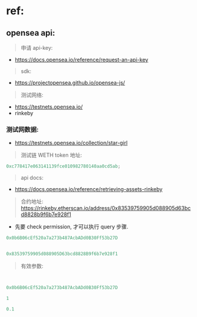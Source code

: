 # ref:

## opensea api:

> 申请 api-key:

- https://docs.opensea.io/reference/request-an-api-key

> sdk:

- https://projectopensea.github.io/opensea-js/

> 测试网络:

- https://testnets.opensea.io/
- rinkeby

### 测试网数据:

- https://testnets.opensea.io/collection/star-girl

> 测试链 WETH token 地址:

```javascript
0xc778417e063141139fce010982780140aa0cd5ab;
```

> api docs:

- https://docs.opensea.io/reference/retrieving-assets-rinkeby

> 合约地址: https://rinkeby.etherscan.io/address/0x83539759905d088905d63bcd8828b9f6b7e928f1

- 先要 check permission, 才可以执行 query 步骤.

```ruby
0x0b6B06cEf520a7a273b487AcbADd0B30Ff53b27D


0x83539759905d088905D63bcd8828B9f6b7e928f1

```

> 有效参数:

```ruby


0x0b6B06cEf520a7a273b487AcbADd0B30Ff53b27D

1

0.1

```
